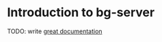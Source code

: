 # Introduction to bg-server

TODO: write [great documentation](http://jacobian.org/writing/what-to-write/)
